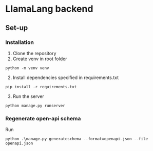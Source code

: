 # LlamaLang backend
## Set-up
### Installation
1. Clone the repository
2. Create venv in root folder
```commandline
python -m venv venv
```
2. Install dependencies specified in requirements.txt
```commandline
pip install -r requirements.txt
```
3. Run the server
```commandline
python manage.py runserver
```

### Regenerate open-api schema
Run
```commandline
python .\manage.py generateschema --format=openapi-json --file openapi.json
```